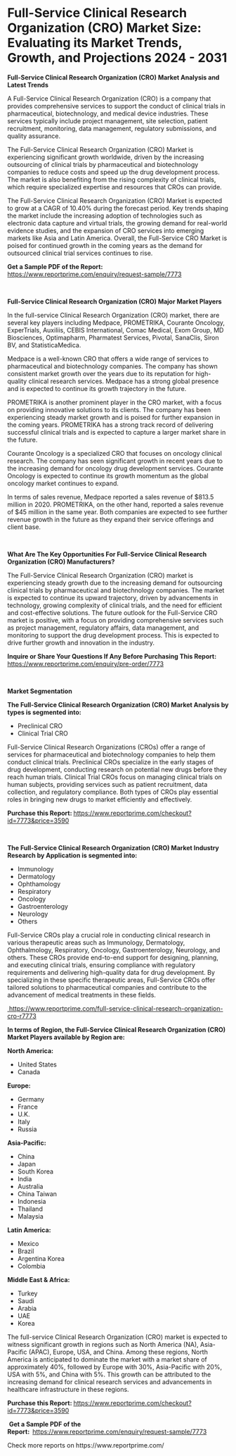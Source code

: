 <p><h1>Full-Service Clinical Research Organization (CRO) Market Size: Evaluating its Market Trends, Growth, and Projections 2024 - 2031</h1></p><p><strong>Full-Service Clinical Research Organization (CRO) Market Analysis and Latest Trends</strong></p>
<p><p>A Full-Service Clinical Research Organization (CRO) is a company that provides comprehensive services to support the conduct of clinical trials in pharmaceutical, biotechnology, and medical device industries. These services typically include project management, site selection, patient recruitment, monitoring, data management, regulatory submissions, and quality assurance.</p><p>The Full-Service Clinical Research Organization (CRO) Market is experiencing significant growth worldwide, driven by the increasing outsourcing of clinical trials by pharmaceutical and biotechnology companies to reduce costs and speed up the drug development process. The market is also benefiting from the rising complexity of clinical trials, which require specialized expertise and resources that CROs can provide.</p><p>The Full-Service Clinical Research Organization (CRO) Market is expected to grow at a CAGR of 10.40% during the forecast period. Key trends shaping the market include the increasing adoption of technologies such as electronic data capture and virtual trials, the growing demand for real-world evidence studies, and the expansion of CRO services into emerging markets like Asia and Latin America. Overall, the Full-Service CRO Market is poised for continued growth in the coming years as the demand for outsourced clinical trial services continues to rise.</p></p>
<p><strong>Get a Sample PDF of the Report:&nbsp;</strong> <a href="https://www.reportprime.com/enquiry/request-sample/7773">https://www.reportprime.com/enquiry/request-sample/7773</a></p>
<p>&nbsp;</p>
<p><strong>Full-Service Clinical Research Organization (CRO) Major Market Players</strong></p>
<p><p>In the full-service Clinical Research Organization (CRO) market, there are several key players including Medpace, PROMETRIKA, Courante Oncology, ExperTrials, Auxiliis, CEBIS International, Comac Medical, Exom Group, MD Biosciences, Optimapharm, Pharmatest Services, Pivotal, SanaClis, Siron BV, and StatisticaMedica.</p><p>Medpace is a well-known CRO that offers a wide range of services to pharmaceutical and biotechnology companies. The company has shown consistent market growth over the years due to its reputation for high-quality clinical research services. Medpace has a strong global presence and is expected to continue its growth trajectory in the future.</p><p>PROMETRIKA is another prominent player in the CRO market, with a focus on providing innovative solutions to its clients. The company has been experiencing steady market growth and is poised for further expansion in the coming years. PROMETRIKA has a strong track record of delivering successful clinical trials and is expected to capture a larger market share in the future.</p><p>Courante Oncology is a specialized CRO that focuses on oncology clinical research. The company has seen significant growth in recent years due to the increasing demand for oncology drug development services. Courante Oncology is expected to continue its growth momentum as the global oncology market continues to expand.</p><p>In terms of sales revenue, Medpace reported a sales revenue of $813.5 million in 2020. PROMETRIKA, on the other hand, reported a sales revenue of $45 million in the same year. Both companies are expected to see further revenue growth in the future as they expand their service offerings and client base.</p></p>
<p>&nbsp;</p>
<p><strong>What Are The Key Opportunities For Full-Service Clinical Research Organization (CRO) Manufacturers?</strong></p>
<p><p>The Full-Service Clinical Research Organization (CRO) market is experiencing steady growth due to the increasing demand for outsourcing clinical trials by pharmaceutical and biotechnology companies. The market is expected to continue its upward trajectory, driven by advancements in technology, growing complexity of clinical trials, and the need for efficient and cost-effective solutions. The future outlook for the Full-Service CRO market is positive, with a focus on providing comprehensive services such as project management, regulatory affairs, data management, and monitoring to support the drug development process. This is expected to drive further growth and innovation in the industry.</p></p>
<p><strong>Inquire or Share Your Questions If Any Before Purchasing This Report:</strong> <a href="https://www.reportprime.com/enquiry/pre-order/7773">https://www.reportprime.com/enquiry/pre-order/7773</a></p>
<p>&nbsp;</p>
<p><strong>Market Segmentation</strong></p>
<p><strong>The Full-Service Clinical Research Organization (CRO) Market Analysis by types is segmented into:</strong></p>
<p><ul><li>Preclinical CRO</li><li>Clinical Trial CRO</li></ul></p>
<p><p>Full-Service Clinical Research Organizations (CROs) offer a range of services for pharmaceutical and biotechnology companies to help them conduct clinical trials. Preclinical CROs specialize in the early stages of drug development, conducting research on potential new drugs before they reach human trials. Clinical Trial CROs focus on managing clinical trials on human subjects, providing services such as patient recruitment, data collection, and regulatory compliance. Both types of CROs play essential roles in bringing new drugs to market efficiently and effectively.</p></p>
<p><strong>Purchase this Report:&nbsp;</strong><a href="https://www.reportprime.com/checkout?id=7773&price=3590">https://www.reportprime.com/checkout?id=7773&price=3590</a></p>
<p>&nbsp;</p>
<p><strong>The Full-Service Clinical Research Organization (CRO) Market Industry Research by Application is segmented into:</strong></p>
<p><ul><li>Immunology</li><li>Dermatology</li><li>Ophthamology</li><li>Respiratory</li><li>Oncology</li><li>Gastroenterology</li><li>Neurology</li><li>Others</li></ul></p>
<p><p>Full-Service CROs play a crucial role in conducting clinical research in various therapeutic areas such as Immunology, Dermatology, Ophthalmology, Respiratory, Oncology, Gastroenterology, Neurology, and others. These CROs provide end-to-end support for designing, planning, and executing clinical trials, ensuring compliance with regulatory requirements and delivering high-quality data for drug development. By specializing in these specific therapeutic areas, Full-Service CROs offer tailored solutions to pharmaceutical companies and contribute to the advancement of medical treatments in these fields.</p></p>
<p><a href="https://www.reportprime.com/full-service-clinical-research-organization-cro-r7773">&nbsp;https://www.reportprime.com/full-service-clinical-research-organization-cro-r7773</a></p>
<p><strong>In terms of Region, the Full-Service Clinical Research Organization (CRO) Market Players available by Region are:</strong></p>
<p>
    <p> <strong> North America: </strong>
        <ul>
            <li>United States</li>
            <li>Canada</li>
        </ul>
        </p> 
    <p> <strong> Europe: </strong>
        <ul>
            <li>Germany</li>
            <li>France</li>
            <li>U.K.</li>
            <li>Italy</li>
            <li>Russia</li>
        </ul>
        </p> 
    <p> <strong> Asia-Pacific: </strong>
        <ul>
            <li>China</li>
            <li>Japan</li>
            <li>South Korea</li>
            <li>India</li>
            <li>Australia</li>
            <li>China Taiwan</li>
            <li>Indonesia</li>
            <li>Thailand</li>
            <li>Malaysia</li>
        </ul>
        </p> 
    <p> <strong> Latin America: </strong>
        <ul>
            <li>Mexico</li>
            <li>Brazil</li>
            <li>Argentina Korea</li>
            <li>Colombia</li>
        </ul>
        </p> 
    <p> <strong> Middle East & Africa: </strong>
        <ul>
            <li>Turkey</li>
            <li>Saudi</li>
            <li>Arabia</li>
            <li>UAE</li>
            <li>Korea</li>
        </ul>
    </p>
    </p>
<p><p>The full-service Clinical Research Organization (CRO) market is expected to witness significant growth in regions such as North America (NA), Asia-Pacific (APAC), Europe, USA, and China. Among these regions, North America is anticipated to dominate the market with a market share of approximately 40%, followed by Europe with 30%, Asia-Pacific with 20%, USA with 5%, and China with 5%. This growth can be attributed to the increasing demand for clinical research services and advancements in healthcare infrastructure in these regions.</p></p>
<p><strong>Purchase this Report: </strong><a href="https://www.reportprime.com/checkout?id=7773&price=3590">https://www.reportprime.com/checkout?id=7773&price=3590</a></p>
<p>&nbsp;<strong>Get a Sample PDF of the Report:&nbsp;&nbsp;</strong><a href="https://www.reportprime.com/enquiry/request-sample/7773">https://www.reportprime.com/enquiry/request-sample/7773</a></p>
<p><strong></strong></p>
<p>Check more reports on https://www.reportprime.com/</p>